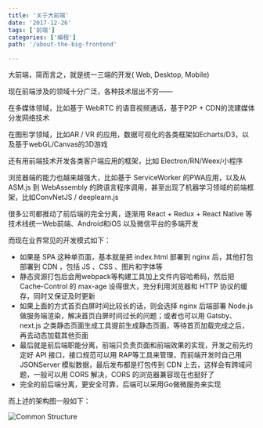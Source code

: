 ```yaml
---
title: '关于大前端'
date: '2017-12-26'
tags: ['前端']
categories: ['编程']
path: '/about-the-big-frontend'

---
```


大前端，简而言之，就是统一三端的开发( Web, Desktop, Mobile)

现在前端涉及的领域十分广泛，各种技术层出不穷——

在多媒体领域，比如基于 WebRTC 的语音视频通话，基于P2P + CDN的流建媒体分发网络技术

在图形学领域，比如AR / VR 的应用，数据可视化的各类框架如Echarts/D3，以及基于webGL/Canvas的3D游戏

还有用前端技术开发各类客户端应用的框架，比如 Electron/RN/Weex/小程序

浏览器端的能力也越来越强大，比如基于 ServiceWorker 的PWA应用，以及从 ASM.js 到 WebAssembly 的跨语言程序调用，甚至出现了机器学习领域的前端框架，比如ConvNetJS / deeplearn.js

很多公司都推动了前后端的完全分离，逐渐用 React + Redux + React Native 等技术线统一Web前端、Android和iOS 以及微信平台的多端开发

而现在业界常见的开发模式如下：

- 如果是 SPA 这种单页面，基本就是把 index.html 部署到 nginx 后，其他打包部署到 CDN ，包括 JS 、CSS 、图片和字体等
- 静态资源打包后会用webpack等构建工具加上文件内容哈希码，然后把 Cache-Control 的 max-age 设得很大，充分利用浏览器和 HTTP 协议的缓存，同时又保证及时更新
- 如果上面的方式首页白屏时间比较长的话，则会选择 nginx 后端部署 Node.js 做服务端渲染，解决首页白屏时间过长的问题；或者也可以用 Gatsby、next.js 之类静态页面生成工具提前生成静态页面，等待首页加载完成之后，再去动态加载其他页面
- 最后就是前后端职能分离，前端只负责页面和前端效果的实现，开发之前先约定好 API 接口，接口规范可以用 RAP等工具来管理，而前端开发时自己用 JSONServer 模拟数据，最后发布都是打包传到 CDN 上去，这样会有跨域问题，一般可以用 CORS 解决，CORS 的浏览器兼容现在也挺好了
- 完全的前后端分离，更安全可靠，后端可以采用Go做微服务来实现

而上述的架构图一般如下：

![Common Structure](/Users/maxingcong/Code/blog/src/pages/images/common-structure.png)
